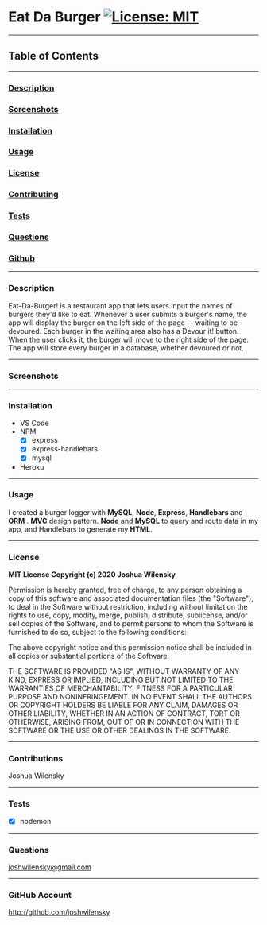 # Eat Da Burger [![License: MIT](https://img.shields.io/badge/License-MIT-yellow.svg)](https://opensource.org/licenses/MIT)

---

## Table of Contents

---

### [Description](#Description)

### [Screenshots](#Screenshots)

### [Installation](#Installation)

### [Usage](#Usage)

### [License](#License)

### [Contributing](#Contributing)

### [Tests](#Tests)

### [Questions](#Questions)

### [Github](#Github)

---

### <a name="Description"></a>Description

Eat-Da-Burger! is a restaurant app that lets users input the names of burgers they'd like to eat. Whenever a user submits a burger's name, the app will display the burger on the left side of the page -- waiting to be devoured. Each burger in the waiting area also has a Devour it! button. When the user clicks it, the burger will move to the right side of the page. The app will store every burger in a database, whether devoured or not.

---

### <a name="Screenshots"></a>Screenshots

---

### <a name="Installation"></a>Installation

- VS Code
- NPM
  - [x] express
  - [x] express-handlebars
  - [x] mysql
- Heroku

---

### <a name="Usage"></a>Usage

I created a burger logger with **MySQL**, **Node**, **Express**, **Handlebars** and **ORM** . **MVC** design pattern. **Node** and **MySQL** to query and route data in my app, and Handlebars to generate my **HTML**.

---

### <a name="License"></a>License

**MIT License Copyright (c) 2020 Joshua Wilensky**

Permission is hereby granted, free of charge, to any person obtaining a copy
of this software and associated documentation files (the "Software"), to deal
in the Software without restriction, including without limitation the rights
to use, copy, modify, merge, publish, distribute, sublicense, and/or sell
copies of the Software, and to permit persons to whom the Software is
furnished to do so, subject to the following conditions:

The above copyright notice and this permission notice shall be included in all
copies or substantial portions of the Software.

THE SOFTWARE IS PROVIDED "AS IS", WITHOUT WARRANTY OF ANY KIND, EXPRESS OR
IMPLIED, INCLUDING BUT NOT LIMITED TO THE WARRANTIES OF MERCHANTABILITY,
FITNESS FOR A PARTICULAR PURPOSE AND NONINFRINGEMENT. IN NO EVENT SHALL THE
AUTHORS OR COPYRIGHT HOLDERS BE LIABLE FOR ANY CLAIM, DAMAGES OR OTHER
LIABILITY, WHETHER IN AN ACTION OF CONTRACT, TORT OR OTHERWISE, ARISING FROM,
OUT OF OR IN CONNECTION WITH THE SOFTWARE OR THE USE OR OTHER DEALINGS IN THE
SOFTWARE.

---

### <a name="Contributing"></a>Contributions

Joshua Wilensky

---

### <a name="Tests"></a>Tests

- [x] nodemon

---

### <a name="Questions"></a>Questions

joshwilensky@gmail.com

---

### <a name="Github"></a>GitHub Account

http://github.com/joshwilensky
